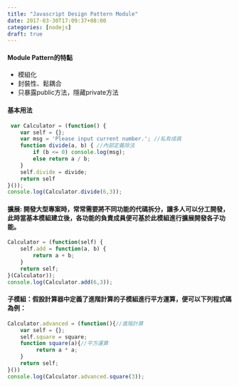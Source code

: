 ```yaml
---
title: "Javascript Design Pattern Module"
date: 2017-03-30T17:09:37+08:00
categories: [nodejs]
draft: true
---
```


<!--more-->

#### Module Pattern的特點
- 模組化
- 封裝性、鬆耦合
- 只暴露public方法，隱藏private方法

#### 基本用法
```javascript
 var Calculator = (function() {
    var self = {};
    var msg = 'Please input current number.'; //私有成員
    function divide(a, b) { //內部定義除法
        if (b <= 0) console.log(msg);
        else return a / b;
    }
    self.divide = divide;
    return self
}());
console.log(Calculator.divide(6,3));
```

#### 擴展: 開發大型專案時，常常需要將不同功能的代碼拆分，讓多人可以分工開發，此時當基本模組建立後，各功能的負責成員便可基於此模組進行擴展開發各子功能。
```javascript
Calculator = (function(self) {
    self.add = function(a, b) {
        return a + b;
    }
    return self;
}(Calculator));
console.log(Calculator.add(6,3));
```

#### 子模組：假設計算器中定義了進階計算的子模組進行平方運算，便可以下列程式碼為例：
```javascript
Calculator.advanced = (function(){//進階計算
    var self = {};
    self.square = square;
    function square(a){//平方運算
         return a * a;
    }
    return self;
}())    
console.log(Calculator.advanced.square(3));
```